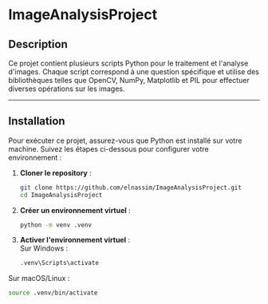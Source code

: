 # ImageAnalysisProject

## Description
Ce projet contient plusieurs scripts Python pour le traitement et l'analyse d'images. Chaque script correspond à une question spécifique et utilise des bibliothèques telles que OpenCV, NumPy, Matplotlib et PIL pour effectuer diverses opérations sur les images.

---

## Installation
Pour exécuter ce projet, assurez-vous que Python est installé sur votre machine. Suivez les étapes ci-dessous pour configurer votre environnement :

1. **Cloner le repository** :
   ```bash
   git clone https://github.com/elnassim/ImageAnalysisProject.git
   cd ImageAnalysisProject
   
2. **Créer un environnement virtuel** :
   ```bash
   python -m venv .venv

3. **Activer l'environnement virtuel** :  
Sur Windows :
   ```bash
   .venv\Scripts\activate
Sur macOS/Linux :
   ```bash
   source .venv/bin/activate 

